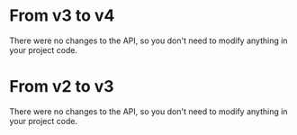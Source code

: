 # From v3 to v4

There were no changes to the API, so you don't need to modify anything in your project code.

# From v2 to v3

There were no changes to the API, so you don't need to modify anything in your project code.
